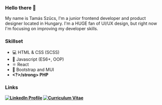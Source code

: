 ### Hello there 👋

My name is Tamás Szűcs, I'm a junior frontend developer and product designer located in Hungary. I'm a HUGE fan of UI/UX design, but right now I'm focusing on improving my developer skills.

### Skillset
- 💻 HTML & CSS (SCSS)
- 💛 Javascript (ES6+, OOP)
- ⚛ React
- 💌 Bootstrap and MUI
- <strong><?>/strong> PHP

### Links

<a href="https://www.linkedin.com/in/tamasszucs-dev/"><img src="imgs/linkedin.svg" alt="LinkedIn Profile"></a>
<a href="https://szucstamas.com/wp-content/uploads/2022/08/Szucs_Tamas-CV_EN_frontend_2022.pdf"><img src="imgs/cv.svg" alt="Curriculum Vitae"></a>

<!--

Here are some ideas to get you started:

- 🔭 I’m currently working on ...
- 🌱 I’m currently learning ...
- 👯 I’m looking to collaborate on ...
- 🤔 I’m looking for help with ...
- 💬 Ask me about ...
- 📫 How to reach me: ...
- 😄 Pronouns: ...
- ⚡ Fun fact: ...
-->
